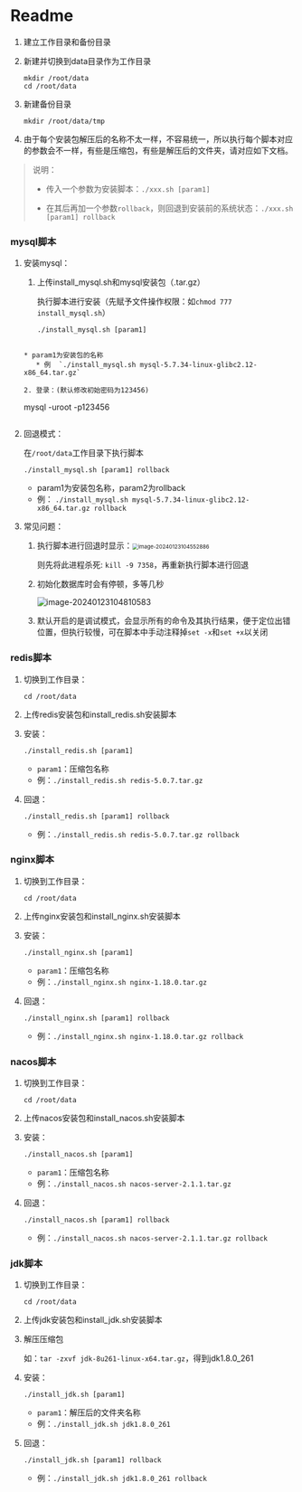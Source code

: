 # Readme

1. 建立工作目录和备份目录

2. 新建并切换到data目录作为工作目录

   ```
   mkdir /root/data
   cd /root/data
   ```

3. 新建备份目录

   ```
   mkdir /root/data/tmp
   ```

4. 由于每个安装包解压后的名称不太一样，不容易统一，所以执行每个脚本对应的参数会不一样，有些是压缩包，有些是解压后的文件夹，请对应如下文档。

> 说明：
>
> * 传入一个参数为安装脚本：`./xxx.sh [param1]`
>
> * 在其后再加一个参数`rollback`，则回退到安装前的系统状态：`./xxx.sh [param1] rollback`



### mysql脚本

1. 安装mysql：

   1. 上传install_mysql.sh和mysql安装包（.tar.gz）

      执行脚本进行安装（先赋予文件操作权限：如`chmod 777 install_mysql.sh`）
   
      ```
      ./install_mysql.sh [param1] 
   ```
   
   * param1为安装包的名称
      * 例  `./install_mysql.sh mysql-5.7.34-linux-glibc2.12-x86_64.tar.gz`

   2. 登录：(默认修改初始密码为123456)

      ```
      mysql -uroot -p123456
      ```

2. 回退模式：

   在`/root/data`工作目录下执行脚本

   ```
   ./install_mysql.sh [param1] rollback
   ```
   
   * param1为安装包名称，param2为rollback
   * 例： `./install_mysql.sh mysql-5.7.34-linux-glibc2.12-x86_64.tar.gz rollback`
   
3. 常见问题：

   1. 执行脚本进行回退时显示：<img src="https://pzc-yun.oss-cn-heyuan.aliyuncs.com/typora-img/image-20240123104552886.png" alt="image-20240123104552886" style="zoom:67%;" />

      则先将此进程杀死: `kill -9 7358`，再重新执行脚本进行回退

   2. 初始化数据库时会有停顿，多等几秒

      ![image-20240123104810583](https://pzc-yun.oss-cn-heyuan.aliyuncs.com/typora-img/image-20240123104810583.png)

   3. 默认开启的是调试模式，会显示所有的命令及其执行结果，便于定位出错位置，但执行较慢，可在脚本中手动注释掉`set -x`和`set +x`以关闭



### redis脚本

1. 切换到工作目录：

   ```
   cd /root/data
   ```

2. 上传redis安装包和install_redis.sh安装脚本

3. 安装：

   ```
   ./install_redis.sh [param1] 
   ```

   * `param1`：压缩包名称
   * 例：`./install_redis.sh redis-5.0.7.tar.gz`

4. 回退：

   ```
   ./install_redis.sh [param1] rollback
   ```

   * 例：`./install_redis.sh redis-5.0.7.tar.gz rollback`



### nginx脚本

1. 切换到工作目录：

   ```
   cd /root/data
   ```

2. 上传nginx安装包和install_nginx.sh安装脚本

3. 安装：

   ```
   ./install_nginx.sh [param1] 
   ```

   * `param1`：压缩包名称
   * 例：`./install_nginx.sh nginx-1.18.0.tar.gz`

4. 回退：

   ```
   ./install_nginx.sh [param1] rollback
   ```

   * 例：`./install_nginx.sh nginx-1.18.0.tar.gz rollback`



### nacos脚本

1. 切换到工作目录：

   ```
   cd /root/data
   ```

2. 上传nacos安装包和install_nacos.sh安装脚本

3. 安装：

   ```
   ./install_nacos.sh [param1] 
   ```

   * `param1`：压缩包名称
   * 例：`./install_nacos.sh nacos-server-2.1.1.tar.gz`

4. 回退：

   ```
   ./install_nacos.sh [param1] rollback
   ```

   * 例：`./install_nacos.sh nacos-server-2.1.1.tar.gz rollback`



### jdk脚本

1. 切换到工作目录：

   ```
   cd /root/data
   ```

2. 上传jdk安装包和install_jdk.sh安装脚本

3. 解压压缩包

   如：`tar -zxvf jdk-8u261-linux-x64.tar.gz`，得到jdk1.8.0_261

4. 安装：

   ```
   ./install_jdk.sh [param1] 
   ```

   * `param1`：解压后的文件夹名称
   * 例：`./install_jdk.sh jdk1.8.0_261`

5. 回退：

   ```
   ./install_jdk.sh [param1] rollback
   ```

   * 例：`./install_jdk.sh jdk1.8.0_261 rollback`









